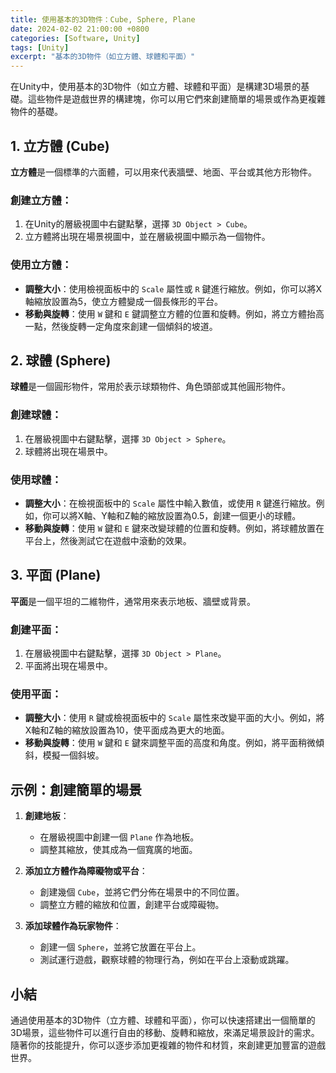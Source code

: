```yaml
---
title: 使用基本的3D物件：Cube, Sphere, Plane
date: 2024-02-02 21:00:00 +0800
categories: [Software, Unity]
tags: [Unity] 
excerpt: "基本的3D物件（如立方體、球體和平面）"
---
```


在Unity中，使用基本的3D物件（如立方體、球體和平面）是構建3D場景的基礎。這些物件是遊戲世界的構建塊，你可以用它們來創建簡單的場景或作為更複雜物件的基礎。

## 1. **立方體 (Cube)**

**立方體**是一個標準的六面體，可以用來代表牆壁、地面、平台或其他方形物件。

### 創建立方體：
1. 在Unity的層級視圖中右鍵點擊，選擇 `3D Object > Cube`。
2. 立方體將出現在場景視圖中，並在層級視圖中顯示為一個物件。

### 使用立方體：
- **調整大小**：使用檢視面板中的 `Scale` 屬性或 `R` 鍵進行縮放。例如，你可以將X軸縮放設置為5，使立方體變成一個長條形的平台。
- **移動與旋轉**：使用 `W` 鍵和 `E` 鍵調整立方體的位置和旋轉。例如，將立方體抬高一點，然後旋轉一定角度來創建一個傾斜的坡道。

## 2. **球體 (Sphere)**

**球體**是一個圓形物件，常用於表示球類物件、角色頭部或其他圓形物件。

### 創建球體：
1. 在層級視圖中右鍵點擊，選擇 `3D Object > Sphere`。
2. 球體將出現在場景中。

### 使用球體：
- **調整大小**：在檢視面板中的 `Scale` 屬性中輸入數值，或使用 `R` 鍵進行縮放。例如，你可以將X軸、Y軸和Z軸的縮放設置為0.5，創建一個更小的球體。
- **移動與旋轉**：使用 `W` 鍵和 `E` 鍵來改變球體的位置和旋轉。例如，將球體放置在平台上，然後測試它在遊戲中滾動的效果。

## 3. **平面 (Plane)**

**平面**是一個平坦的二維物件，通常用來表示地板、牆壁或背景。

### 創建平面：
1. 在層級視圖中右鍵點擊，選擇 `3D Object > Plane`。
2. 平面將出現在場景中。

### 使用平面：
- **調整大小**：使用 `R` 鍵或檢視面板中的 `Scale` 屬性來改變平面的大小。例如，將X軸和Z軸的縮放設置為10，使平面成為更大的地面。
- **移動與旋轉**：使用 `W` 鍵和 `E` 鍵來調整平面的高度和角度。例如，將平面稍微傾斜，模擬一個斜坡。

## 示例：創建簡單的場景

1. **創建地板**：
   - 在層級視圖中創建一個 `Plane` 作為地板。
   - 調整其縮放，使其成為一個寬廣的地面。
   
2. **添加立方體作為障礙物或平台**：
   - 創建幾個 `Cube`，並將它們分佈在場景中的不同位置。
   - 調整立方體的縮放和位置，創建平台或障礙物。

3. **添加球體作為玩家物件**：
   - 創建一個 `Sphere`，並將它放置在平台上。
   - 測試運行遊戲，觀察球體的物理行為，例如在平台上滾動或跳躍。

## 小結

通過使用基本的3D物件（立方體、球體和平面），你可以快速搭建出一個簡單的3D場景，這些物件可以進行自由的移動、旋轉和縮放，來滿足場景設計的需求。隨著你的技能提升，你可以逐步添加更複雜的物件和材質，來創建更加豐富的遊戲世界。
